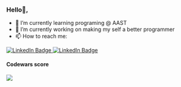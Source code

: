 ### Hello👋,
- 🌱 I’m currently learning programing @ AAST
- 🔭 I’m currently working on making my self a better programmer
- 📫 How to reach me: <a href="https://www.linkedin.com/in/mohamed-essam-6487421a4/">
    
<img src="https://img.shields.io/badge/LinkedIn-blue?style=for-the-badge&logo=linkedin&logoColor=white" alt="LinkedIn Badge"/>
</a>
<a href="mailto:mohamedessam12345678@gmail.com">
    <img src="https://img.shields.io/badge/gmail-red?style=for-the-badge&logo=gmail&logoColor=white" alt="LinkedIn Badge"/>
</a>
<!--Codewars-->
<br>
<h4>Codewars score</h4>
<a href="https://www.codewars.com/users/3oss2000">
    <img src="https://www.codewars.com/users/3oss2000/badges/large">
</a>

<!--
Here are some ideas to get you started:

- 🔭 I’m currently working on

- 👯 I’m looking to collaborate on ...
- 🤔 I’m looking for help with ...
- 💬 Ask me about ...

- 😄 Pronouns: ...
- ⚡ Fun fact: ...
-->
